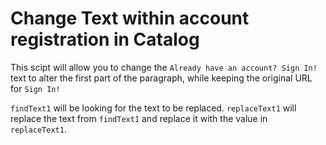 # Change Text within account registration in Catalog

This scipt will allow you to change the `Already have an account? Sign In!` text to alter the first part of the paragraph, while keeping the original URL for `Sign In!`

`findText1` will be looking for the text to be replaced.
`replaceText1` will replace the text from `findText1` and replace it with the value in `replaceText1`.
